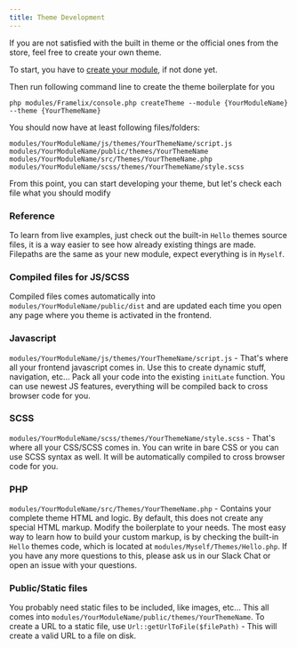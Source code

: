 ```yaml
---
title: Theme Development
---
```


If you are not satisfied with the built in theme or the official ones from the store, feel free to create your own theme.

To start, you have to [create your module](modules.md), if not done yet.

Then run following command line to create the theme boilerplate for you

    php modules/Framelix/console.php createTheme --module {YourModuleName} --theme {YourThemeName}

You should now have at least following files/folders:

    modules/YourModuleName/js/themes/YourThemeName/script.js
    modules/YourModuleName/public/themes/YourThemeName
    modules/YourModuleName/src/Themes/YourThemeName.php
    modules/YourModuleName/scss/themes/YourThemeName/style.scss

From this point, you can start developing your theme, but let's check each file what you should modify

### Reference

To learn from live examples, just check out the built-in `Hello` themes source files, it is a way easier to see how already existing things are made. Filepaths are the same as your new module, expect everything is in `Myself`.

### Compiled files for JS/SCSS

Compiled files comes automatically into `modules/YourModuleName/public/dist` and are updated each time you open any page where you theme is activated in the frontend.

### Javascript

`modules/YourModuleName/js/themes/YourThemeName/script.js` - That's where all your frontend javascript comes in. Use this to create dynamic stuff, navigation, etc... Pack all your code into the existing `initLate` function. You can use newest JS features, everything will be compiled back to cross browser code for you.

### SCSS

`modules/YourModuleName/scss/themes/YourThemeName/style.scss` - That's where all your CSS/SCSS comes in. You can write in bare CSS or you can use SCSS syntax as well. It will be automatically compiled to cross browser code for you.

### PHP

`modules/YourModuleName/src/Themes/YourThemeName.php` - Contains your complete theme HTML and logic. By default, this does not create any special HTML markup. Modify the boilerplate to your needs. The most easy way to learn how to build your custom markup, is by checking the built-in `Hello` themes code, which is located at `modules/Myself/Themes/Hello.php`. If you have any more questions to this, please ask us in our Slack Chat or open an issue with your questions.

### Public/Static files

You probably need static files to be included, like images, etc... This all comes into `modules/YourModuleName/public/themes/YourThemeName`. To create a URL to a static file, use `Url::getUrlToFile($filePath)` - This will create a valid URL to a file on disk.




